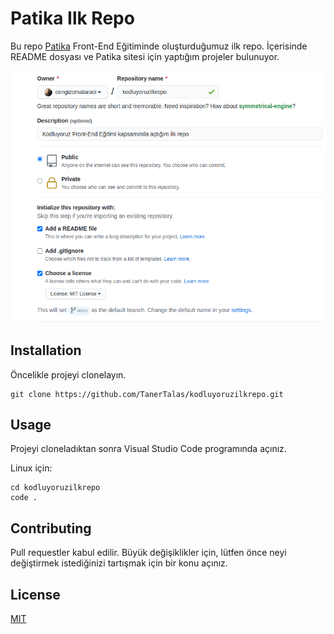 # Patika Ilk Repo 
Bu repo [Patika](https://www.Patika.dev) Front-End Eğitiminde oluşturduğumuz ilk repo. İçerisinde README dosyası ve Patika sitesi için yaptığım projeler bulunuyor.

![github](https://github.com/Kodluyoruz/taskforce/blob/main/git/odev1/figures/github.png)

## Installation 
Öncelikle projeyi clonelayın.
```
git clone https://github.com/TanerTalas/kodluyoruzilkrepo.git
```

## Usage 
Projeyi cloneladıktan sonra Visual Studio Code programında açınız.

Linux için:

```
cd kodluyoruzilkrepo 
code .
```

## Contributing 
Pull requestler kabul edilir. Büyük değişiklikler için, lütfen önce neyi değiştirmek istediğinizi tartışmak için bir konu açınız.

## License 
[MIT](https://choosealicense.com/licenses/mit/)